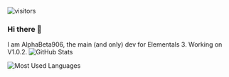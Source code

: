![visitors](https://visitor-badge.laobi.icu/badge?page_id=AlphaBeta906.AlphaBeta906)
### Hi there 👋

I am AlphaBeta906, the main (and only) dev for Elementals 3. Working on V1.0.2.
![GitHub Stats](https://github-readme-stats.vercel.app/api?username=AlphaBeta906&show_icons=true&theme=synthwave)

![Most Used Languages](https://gh-readme-stats.krish-the-dev.vercel.app/api/top-langs/?username=AlphaBeta906&show_icons=true&theme=synthwave)
